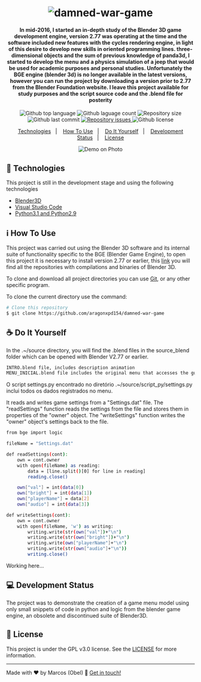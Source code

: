 <h1 align="center">
<img alt="damned-war-game" src="https://raw.githubusercontent.com/aragonxpd154/damned-war-game/main/icone/DAMNED%20WAR_free-file.png"/>
<br>
</h1>

<h4 align="center">

In mid-2016, I started an in-depth study of the Blender 3D game development engine, version 2.77 was operating at the time and the software included new features with the cycles rendering engine, in light of this desire to develop new skills in oriented programming lines. three-dimensional objects and the sum of previous knowledge of panda3d, I started to develop the menu and a physics simulation of a jeep that would be used for academic purposes and personal studies. Unfortunately the BGE engine (blender 3d) is no longer available in the latest versions, however you can run the project by downloading a version prior to 2.77 from the Blender Foundation website. I leave this project available for study purposes and the script source code and the .blend file for posterity

</h4>

<p align="center">
<img alt="Github top language" src="https://img.shields.io/github/languages/top/aragonxpd154/damned-war-game">
<img alt="Github laguage count" src="https://img.shields.io/github/languages/count/aragonxpd154/damned-war-game">
<img alt="Repository size" src="https://img.shields.io/github/repo-size/aragonxpd154/damned-war-game">
<img alt="Github last commit" src="https://img.shields.io/github/last-commit/aragonxpd154/damned-war-game">
<a href="https://github.com/aragonxpd154/damned-war-game/issues">
<img alt="Repository issues" src="https://img.shields.io/github/issues/aragonxpd154/damned-war-game"> 
</a>
<img alt="Github license" src="https://img.shields.io/github/license/aragonxpd154/damned-war-game">
</a>
</p>

<p align="center">
<a href="#rocket-technologies">Technologies</a>&nbsp;&nbsp;&nbsp;|&nbsp;&nbsp;&nbsp;
<a href="#information_source">How To Use</a>&nbsp;&nbsp;&nbsp;|&nbsp;&nbsp;&nbsp;
<a href="#do-it-yourself">Do It Yourself</a>&nbsp;&nbsp;&nbsp;|&nbsp;&nbsp;&nbsp;
<a href="#status">Development Status</a>&nbsp;&nbsp;&nbsp;|&nbsp;&nbsp;&nbsp;
<a href="#memo-license">License</a>
</p>

<p align="center">
<img alt="Demo on Photo" src="https://github.com/aragonxpd154/damned-war-game/blob/main/icone/apresentation.gif">
</p>

## :rocket: Technologies

This project is still in the development stage and using the following technologies

- [Blender3D](https://www.blender.org/)
- [Visual Studio Code](https://code.visualstudio.com/)
- [Python3.1 and Python2.9](https://www.python.org/)

## :information_source: How To Use

This project was carried out using the Blender 3D software and its internal suite of functionality specific to the BGE (Blender Game Engine), to open this project it is necessary to install version 2.77 or earlier, this [link](https://download.blender.org/release/) you will find all the repositories with compilations and binaries of Blender 3D.

To clone and download all project directories you can use [Git](https://git-scm.com), or any other specific program.

To clone the current directory use the command:

```bash
# Clone this repository
$ git clone https://github.com/aragonxpd154/damned-war-game
```

## ☕ Do It Yourself

In the .~/source directory, you will find the .blend files in the source_blend folder which can be opened with Blender V2.77 or earlier.

```bash
INTRO.blend file, includes description animation
MENU_INICIAL.blend file includes the original menu that accesses the guide.
```

O script settings.py encontrado no diretório .~/source/script_py/settings.py inclui todos os dados registrados no menu.

It reads and writes game settings from a "Settings.dat" file. The "readSettings" function reads the settings from the file and stores them in properties of the "owner" object. The "writeSettings" function writes the "owner" object's settings back to the file.

```bash
from bge import logic

fileName = "Settings.dat"

def readSettings(cont):
    own = cont.owner
    with open(fileName) as reading:
        data = [line.split()[0] for line in reading]
        reading.close()

    own["val"] = int(data[0])
    own["bright"] = int(data[1])
    own["playerName"] = data[2]
    own["audio"] = int(data[3])

def writeSettings(cont):
    own = cont.owner
    with open(fileName, 'w') as writing:
        writing.write(str(own["val"])+"\n")
        writing.write(str(own["bright"])+"\n")
        writing.write(own["playerName"]+"\n")
        writing.write(str(own["audio"]+"\n"))
        writing.close()
```

Working here...

## 💻 Development Status

The project was to demonstrate the creation of a game menu model using only small snippets of code in python and logic from the blender game engine, an obsolete and discontinued suite of Blender3D.

## :memo: License

This project is under the GPL v3.0 license. See the [LICENSE](https://github.com/aragonxpd154/damned-war-game/blob/main/LICENSE) for more information.

---

Made with ♥ by Marcos (Obel) :wave: [Get in touch!](https://www.linkedin.com/in/marcosobel)
